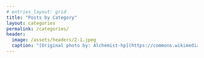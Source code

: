 ```yaml
---
# entries_layout: grid
title: "Posts by Category"
layout: categories
permalink: /categories/
header:
  image: /assets/headers/2-1.jpeg
  caption: "[Original photo by: Alchemist-hp](https://commons.wikimedia.org/wiki/File:Hafnium_pellets_with_a_thin_oxide_layer.jpg). [Licensed under FAL](https://en.wikipedia.org/wiki/Free_Art_License)"
---
```


